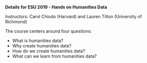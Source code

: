 **Details for ESU 2019 - Hands on Humanities Data**

Instructors: Carol Chiodo (Harvard) and Lauren Tilton (University of Richmond)


The course centers around four questions:

- What is humanities data?
- Why create humanities data?
- How do we create humanities data?
- What can we learn from humanities data?

